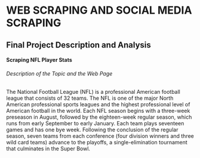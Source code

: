 # WEB SCRAPING AND SOCIAL MEDIA SCRAPING
## Final Project Description and Analysis
#### Scraping NFL Player Stats
###### *Description of the Topic and the Web Page*

The National Football League (NFL) is a professional American football league that consists of 32 teams. The NFL is one of the major North American professional sports leagues and the highest professional level of American football in the world. Each NFL season begins with a three-week preseason in August, followed by the eighteen-week regular season, which runs from early September to early January. Each team plays seventeen games and has one bye week. Following the conclusion of the regular season, seven teams from each conference (four division winners and three wild card teams) advance to the playoffs, a single-elimination tournament that culminates in the Super Bowl.
